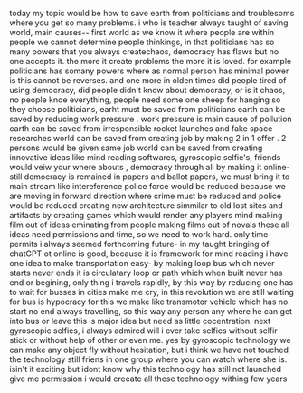 today my topic would be how to save earth from politicians and troublesoms where you get so many problems. i who is teacher always taught of saving world, main causes-- first world as we know it where people are within people we cannot determine people thinkings, in that politicians has so many powers that you always createchaos, democracy has flaws but no one accepts it. the more it create problems the more it is loved. for example politicians has somany powers where as normal person has minimal power is this cannot be reverses. and one more in olden times did people tired of using democracy, did people didn't know about democracy, or is it chaos, no people knoe everything, people need some one sheep for hanging so they choose politicians, 
earht must be saved from politicians
earth can be saved by reducing work pressure . work pressure is main cause of pollution
earth can be saved from irresponsible rocket launches and fake space researches
world can be saved from creating job by making 2 in 1 offer . 2 persons would be given same job
world can be saved from creating innovative ideas like mind reading softwares, gyroscopic selfie's, friends would veiw your where abouts , democracy through all by making it online-still democracy is remained in papers and ballot papers, we must bring it to main stream like intereference
police force would be reduced because we are moving in forward direction where crime must be reduced and police would be reduced
creating new architecture simmilar to old lost sites and artifacts
by creating games which would render any players mind
making film out of ideas eminating from people
making films out of novals
these all ideas need permissions and time, so we need to work hard. only time permits
i always seemed forthcoming future- in my taught bringing of chatGPT  ot online is good, because it is framework for mind reading
i have one idea to make transportation easy- by making loop bus which never starts never ends it is circulatary loop or path which when built never has end or begining, only thing i travels rapidly, by this way by reducing one has to wait for busses in cities make me cry, in this revolution we are still waiting for bus is hypocracy
for this we make like transmotor vehicle which has no start no end always travelling, so this way any person any where he can get into bus or leave this is major idea but need as little cocentration.
next gyroscopic selfies, i always admired will i ever take selfies without selfir stick or without help of other or even me. yes by gyroscopic technology we can make any object fly without hesitation, but i think we have not touched the technology still
friens in one group where you can watch where she is. isin't it exciting but idont know why this technology has still not launched
 give me permission i would creeate all these technology withing few years
